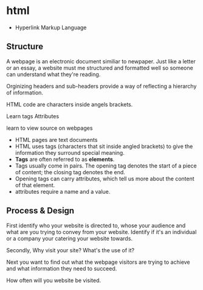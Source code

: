 # html
- Hyperlink Markup Language

## Structure

A webpage is an electronic document similiar to newpaper. Just like a letter or an essay, a website must me structured and formatted well so someone can understand what they're reading.

Orginizing headers and sub-headers provide a way of reflecting a hierarchy of information.

HTML code are characters inside angels brackets. 

Learn tags
Attributes

learn to view source on webpages

- HTML pages are text documents
- HTML uses tags (characters that sit inside angled
brackets) to give the information they surround special
meaning.
- **Tags** are often referred to as **elements**.
- Tags usually come in pairs. The opening tag denotes
the start of a piece of content; the closing tag denotes
the end.
- Opening tags can carry attributes, which tell us more
about the content of that element.
- attributes require a name and a value.

## Process & Design

First identify who your website is directed to, whose your audience and what are you trying to convey from your website. Identify if it's an individual or a company your catering your website towards.

Secondly, Why visit your site? What's the use of it?

Next you want to find out what the webpage visitors are trying to achieve and what information they need to succeed.

How often will you website be visited.